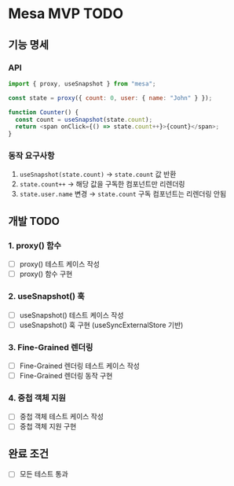 # Mesa MVP TODO

## 기능 명세

### API

```javascript
import { proxy, useSnapshot } from "mesa";

const state = proxy({ count: 0, user: { name: "John" } });

function Counter() {
  const count = useSnapshot(state.count);
  return <span onClick={() => state.count++}>{count}</span>;
}
```

### 동작 요구사항

1. `useSnapshot(state.count)` → `state.count` 값 반환
2. `state.count++` → 해당 값을 구독한 컴포넌트만 리렌더링
3. `state.user.name` 변경 → `state.count` 구독 컴포넌트는 리렌더링 안됨

## 개발 TODO

### 1. proxy() 함수

- [ ] proxy() 테스트 케이스 작성
- [ ] proxy() 함수 구현

### 2. useSnapshot() 훅

- [ ] useSnapshot() 테스트 케이스 작성
- [ ] useSnapshot() 훅 구현 (useSyncExternalStore 기반)

### 3. Fine-Grained 렌더링

- [ ] Fine-Grained 렌더링 테스트 케이스 작성
- [ ] Fine-Grained 렌더링 동작 구현

### 4. 중첩 객체 지원

- [ ] 중첩 객체 테스트 케이스 작성
- [ ] 중첩 객체 지원 구현

## 완료 조건

- [ ] 모든 테스트 통과
